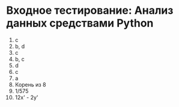 # Входное тестирование: Анализ данных средствами Python
1. c
2. b, d
3. c
4. b, c
5. d
6. c
7. a
8. Корень из 8
9. 1/575
10. 12x' - 2y'

